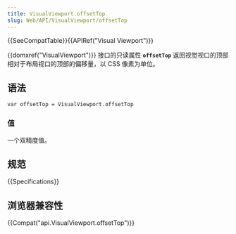 ```yaml
---
title: VisualViewport.offsetTop
slug: Web/API/VisualViewport/offsetTop
---
```

{{SeeCompatTable}}{{APIRef("Visual Viewport")}}

{{domxref("VisualViewport")}} 接口的只读属性 **`offsetTop`** 返回视觉视口的顶部相对于布局视口的顶部的偏移量，以 CSS 像素为单位。

## 语法

```plain
var offsetTop = VisualViewport.offsetTop
```

### 值

一个双精度值。

## 规范

{{Specifications}}

## 浏览器兼容性

{{Compat("api.VisualViewport.offsetTop")}}
